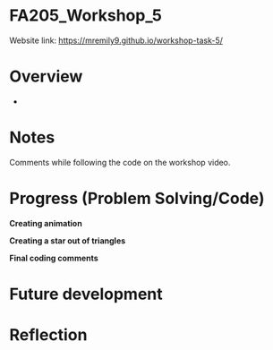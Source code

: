 # FA205_Workshop_5

Website link: https://mremily9.github.io/workshop-task-5/


# Overview
- 

  
# Notes

Comments while following the code on the workshop video. 



# Progress (Problem Solving/Code)
**Creating animation**



**Creating a star out of triangles**


**Final coding comments**


# Future development 

# Reflection
